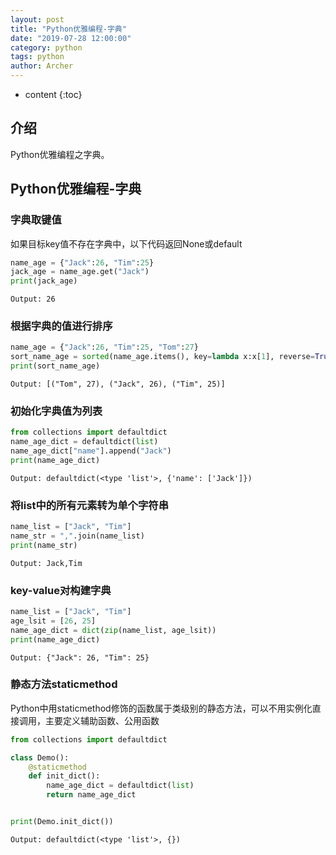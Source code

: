 ```yaml
---
layout: post
title: "Python优雅编程-字典"
date: "2019-07-28 12:00:00"
category: python
tags: python
author: Archer
---
```

* content
{:toc}

## 介绍

Python优雅编程之字典。




## Python优雅编程-字典

### 字典取键值

如果目标key值不存在字典中，以下代码返回None或default

```python
name_age = {"Jack":26, "Tim":25}
jack_age = name_age.get("Jack")
print(jack_age)
```

```text
Output: 26
```

### 根据字典的值进行排序

```python
name_age = {"Jack":26, "Tim":25, "Tom":27}
sort_name_age = sorted(name_age.items(), key=lambda x:x[1], reverse=True)
print(sort_name_age)
```

```text
Output: [("Tom", 27), ("Jack", 26), ("Tim", 25)]
```

### 初始化字典值为列表

```python
from collections import defaultdict
name_age_dict = defaultdict(list)
name_age_dict["name"].append("Jack")
print(name_age_dict)
```

```text
Output: defaultdict(<type 'list'>, {'name': ['Jack']})
```

### 将list中的所有元素转为单个字符串

```python
name_list = ["Jack", "Tim"]
name_str = ",".join(name_list)
print(name_str)
```

```text
Output: Jack,Tim
```

### key-value对构建字典

```python
name_list = ["Jack", "Tim"]
age_lsit = [26, 25]
name_age_dict = dict(zip(name_list, age_lsit))
print(name_age_dict)
```

```text
Output: {"Jack": 26, "Tim": 25}
```

### 静态方法staticmethod

Python中用staticmethod修饰的函数属于类级别的静态方法，可以不用实例化直接调用，主要定义辅助函数、公用函数

```python
from collections import defaultdict

class Demo():
    @staticmethod
    def init_dict():
        name_age_dict = defaultdict(list)
        return name_age_dict


print(Demo.init_dict())
```

```text
Output: defaultdict(<type 'list'>, {})
```

